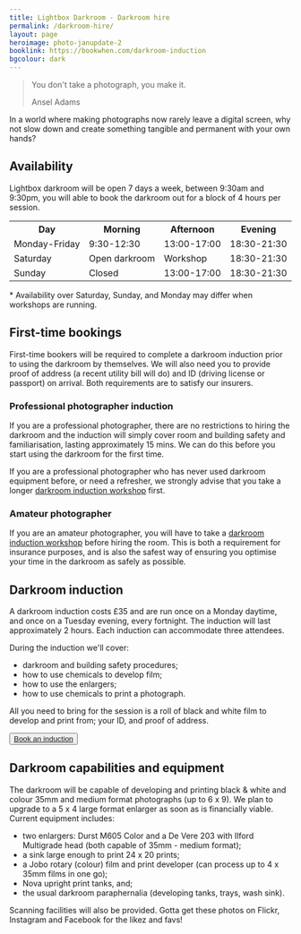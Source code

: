 ```yaml
---
title: Lightbox Darkroom - Darkroom hire
permalink: /darkroom-hire/
layout: page
heroimage: photo-janupdate-2
booklink: https://bookwhen.com/darkroom-induction
bgcolour: dark
---
```


<blockquote class="quote">
  <p class="quote-quote">You don't take a photograph, you make it.</p>
  <footer class="quote-attribution">
    <p>Ansel Adams</p>
  </footer>
</blockquote>

In a world where making photographs now rarely leave a digital screen, why not slow down and create something tangible and permanent with your own hands?

## Availability
Lightbox darkroom will be open 7 days a week, between 9:30am and 9:30pm, you will able to book the darkroom out for a block of 4 hours per session.


<div class="timetable-wrap">
  <table class="timetable">
    <tr>
      <th>Day</th>
      <th>Morning</th>
      <th>Afternoon</th>
      <th>Evening</th>
    </tr>
    <tr>
      <td>Monday-Friday</td>
      <td>9:30-12:30</td>
      <td>13:00-17:00</td>
      <td>18:30-21:30</td>
    </tr>
    <tr>
      <td>Saturday</td>
      <td>Open darkroom</td>
      <td>Workshop</td>
      <td>18:30-21:30</td>
    </tr>
    <tr>
      <td>Sunday</td>
      <td>Closed</td>
      <td>13:00-17:00</td>
      <td>18:30-21:30</td>
    </tr>
  </table>
</div>

<p class="footnote"><span class="footnote-symbol">* </span>Availability over Saturday, Sunday, and Monday may differ when workshops are running.</p>

<!-- <p class="">
  <button class="event-price-book">See all sessions</button>
</p> -->

<section class="highlight highlight-light" id="induction">

<h2 class="highlight-title">First-time bookings</h2>
<p>First-time bookers will be required to complete a darkroom induction prior to using the darkroom by themselves. We will also need you to provide proof of address (a recent utility bill will do) and ID (driving license or passport) on arrival. Both requirements are to satisfy our insurers.</p>

<h3>Professional photographer induction</h3>
<p>If you are a professional photographer, there are no restrictions to hiring the darkroom and the induction will simply cover room and building safety and familiarisation, lasting approximately 15 mins. We can do this before you start using the darkroom for the first time.</p>

<p>If you are a professional photographer who has never used darkroom equipment before, or need a refresher, we strongly advise that you take a longer <a href="#induction">darkroom induction workshop</a> first.</p>

<h3>Amateur photographer</h3>
<p>If you are an amateur photographer, you will have to take a <a href="#induction">darkroom induction workshop</a> before hiring the room. This is both a requirement for insurance purposes, and is also the safest way of ensuring you optimise your time in the darkroom as safely as possible.</p>
<!--
## Make a booking
<iframe class="schedule" src="https://bookwhen.com/lightbox/iframe" frameborder="0" scrolling="yes" seamless="seamless" style="display: block; border: none; width: 100%; height: 100%;"></iframe> -->

</section>

<section class="highlight" id="induction">

  <h1 class="highlight-title">Darkroom induction</h1>
  <p>A darkroom induction costs £35 and are run once on a Monday daytime, and once on a Tuesday evening, every fortnight. The induction will last approximately 2 hours. Each induction can accommodate three attendees.</p>

  <p>During the induction we'll cover:</p>

  <ul>
    <li>darkroom and building safety procedures;</li>
    <li>how to use chemicals to develop film;</li>
    <li>how to use the enlargers;</li>
    <li>how to use chemicals to print a photograph.</li>
  </ul>

  <p>All you need to bring for the session is a roll of black and white film to develop and print from; your ID, and proof of address.</p>

  <p class="">
    <button class="event-price-book"><a href="{{ page.booklink }}">Book an induction</a></button>
  </p>
</section>


## Darkroom capabilities and equipment
The darkroom will be capable of developing and printing black & white and colour 35mm and medium format photographs (up to 6 x 9). We plan to upgrade to a 5 x 4 large format enlarger as soon as is financially viable. Current equipment includes:

* two enlargers: Durst M605 Color and a De Vere 203 with Ilford Multigrade head (both capable of 35mm - medium format);
* a sink large enough to print 24 x 20 prints;
* a Jobo rotary (colour) film and print developer (can process up to 4 x 35mm films in one go);
* Nova upright print tanks, and;
* the usual darkroom paraphernalia (developing tanks, trays, wash sink).

Scanning facilities will also be provided. Gotta get these photos on Flickr, Instagram and Facebook for the likez and favs!
